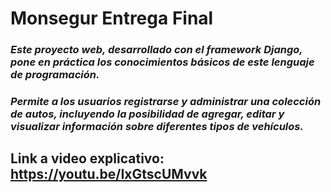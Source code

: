
# **Monsegur Entrega Final**

### *Este proyecto web, desarrollado con el framework Django, pone en práctica los conocimientos básicos de este lenguaje de programación.* 
### *Permite a los usuarios registrarse y administrar una colección de autos, incluyendo la posibilidad de agregar, editar y visualizar información sobre diferentes tipos de vehículos.*

## Link a video explicativo: https://youtu.be/IxGtscUMvvk
